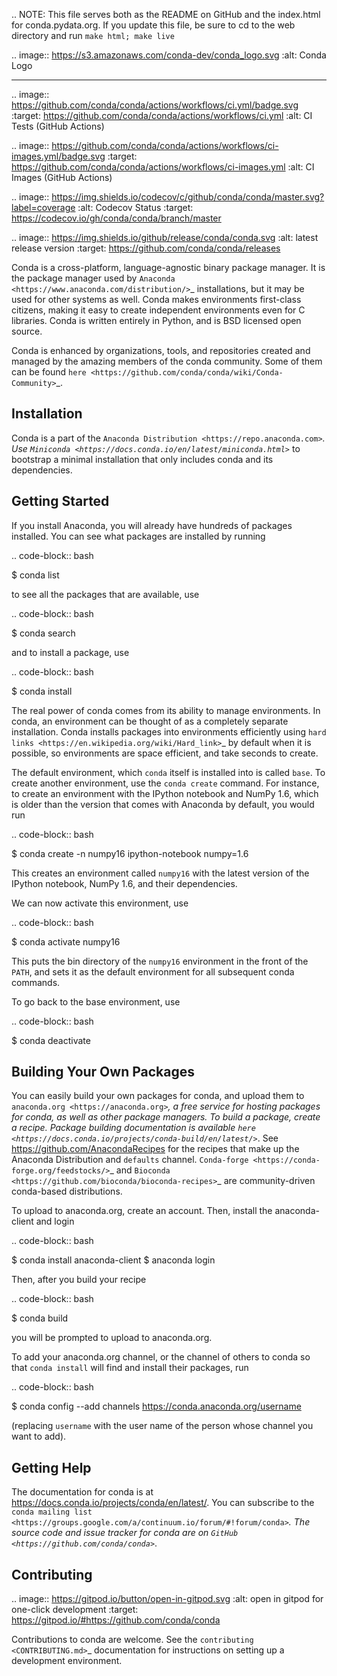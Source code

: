 .. NOTE: This file serves both as the README on GitHub and the index.html for
   conda.pydata.org. If you update this file, be sure to cd to the web
   directory and run ``make html; make live``

.. image:: https://s3.amazonaws.com/conda-dev/conda_logo.svg
   :alt: Conda Logo

----------------------------------------

.. image:: https://github.com/conda/conda/actions/workflows/ci.yml/badge.svg
    :target: https://github.com/conda/conda/actions/workflows/ci.yml
    :alt: CI Tests (GitHub Actions)

.. image:: https://github.com/conda/conda/actions/workflows/ci-images.yml/badge.svg
    :target: https://github.com/conda/conda/actions/workflows/ci-images.yml
    :alt: CI Images (GitHub Actions)

.. image:: https://img.shields.io/codecov/c/github/conda/conda/master.svg?label=coverage
   :alt: Codecov Status
   :target: https://codecov.io/gh/conda/conda/branch/master

.. image:: https://img.shields.io/github/release/conda/conda.svg
   :alt: latest release version
   :target: https://github.com/conda/conda/releases

Conda is a cross-platform, language-agnostic binary package manager. It is the
package manager used by `Anaconda
<https://www.anaconda.com/distribution/>`_ installations, but it may be
used for other systems as well.  Conda makes environments first-class
citizens, making it easy to create independent environments even for C
libraries. Conda is written entirely in Python, and is BSD licensed open
source.

Conda is enhanced by organizations, tools, and repositories created and managed by
the amazing members of the conda community.  Some of them can be found
`here <https://github.com/conda/conda/wiki/Conda-Community>`_.


Installation
------------

Conda is a part of the `Anaconda Distribution <https://repo.anaconda.com>`_.
Use `Miniconda <https://docs.conda.io/en/latest/miniconda.html>`_ to bootstrap a minimal installation
that only includes conda and its dependencies.


Getting Started
---------------

If you install Anaconda, you will already have hundreds of packages
installed.  You can see what packages are installed by running

.. code-block:: bash

   $ conda list

to see all the packages that are available, use

.. code-block:: bash

   $ conda search

and to install a package, use

.. code-block:: bash

   $ conda install <package-name>


The real power of conda comes from its ability to manage environments. In
conda, an environment can be thought of as a completely separate installation.
Conda installs packages into environments efficiently using `hard links
<https://en.wikipedia.org/wiki/Hard_link>`_ by default when it is possible, so
environments are space efficient, and take seconds to create.

The default environment, which ``conda`` itself is installed into is called
``base``.  To create another environment, use the ``conda create``
command. For instance, to create an environment with the IPython notebook and
NumPy 1.6, which is older than the version that comes with Anaconda by
default, you would run

.. code-block:: bash

   $ conda create -n numpy16 ipython-notebook numpy=1.6

This creates an environment called ``numpy16`` with the latest version of
the IPython notebook, NumPy 1.6, and their dependencies.

We can now activate this environment, use

.. code-block:: bash

   $ conda activate numpy16

This puts the bin directory of the ``numpy16`` environment in the front of the
``PATH``, and sets it as the default environment for all subsequent conda commands.

To go back to the base environment, use

.. code-block:: bash

   $ conda deactivate

Building Your Own Packages
--------------------------

You can easily build your own packages for conda, and upload them
to `anaconda.org <https://anaconda.org>`_, a free service for hosting
packages for conda, as well as other package managers.
To build a package, create a recipe. Package building documentation is available
`here <https://docs.conda.io/projects/conda-build/en/latest/>`_.
See https://github.com/AnacondaRecipes for the recipes that make up the Anaconda Distribution
and ``defaults`` channel. `Conda-forge <https://conda-forge.org/feedstocks/>`_ and
`Bioconda <https://github.com/bioconda/bioconda-recipes>`_ are community-driven
conda-based distributions.

To upload to anaconda.org, create an account.  Then, install the
anaconda-client and login

.. code-block:: bash

   $ conda install anaconda-client
   $ anaconda login

Then, after you build your recipe

.. code-block:: bash

   $ conda build <recipe-dir>

you will be prompted to upload to anaconda.org.

To add your anaconda.org channel, or the channel of others to conda so
that ``conda install`` will find and install their packages, run

.. code-block:: bash

   $ conda config --add channels https://conda.anaconda.org/username

(replacing ``username`` with the user name of the person whose channel you want
to add).

Getting Help
------------

The documentation for conda is at https://docs.conda.io/projects/conda/en/latest/. You can
subscribe to the `conda mailing list
<https://groups.google.com/a/continuum.io/forum/#!forum/conda>`_.  The source
code and issue tracker for conda are on `GitHub <https://github.com/conda/conda>`_.

Contributing
------------

.. image:: https://gitpod.io/button/open-in-gitpod.svg
   :alt: open in gitpod for one-click development
   :target: https://gitpod.io/#https://github.com/conda/conda

Contributions to conda are welcome. See the `contributing <CONTRIBUTING.md>`_ documentation
for instructions on setting up a development environment.
